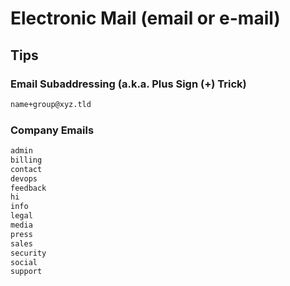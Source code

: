 # Electronic Mail (email or e-mail)

<!--
https://hunter.io/blog/how-to-find-someones-email-address/#1-use-an-email-lookup-tool
https://github.com/forwardemail/email-templates
-->

<!--
https://railway.app/preferences?token=85cfa13f-4081-474b-a1d7-e65c17fc5e6b
-->

## Tips

### Email Subaddressing (a.k.a. Plus Sign (+) Trick)

```txt
name+group@xyz.tld
```

### Company Emails

```txt
admin
billing
contact
devops
feedback
hi
info
legal
media
press
sales
security
social
support
```

<!--
buyers
employees
invoices
sellers
-->
